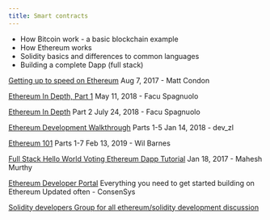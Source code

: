 ```yaml
---
title: Smart contracts
---
```


- How Bitcoin work - a basic blockchain example
- How Ethereum works
- Solidity basics and differences to common languages
- Building a complete Dapp (full stack)

[Getting up to speed on Ethereum](https://medium.com/@mattcondon/getting-up-to-speed-on-ethereum-63ed28821bbe)
Aug 7, 2017 - Matt Condon

[Ethereum In Depth, Part 1](https://blog.zeppelin.solutions/ethereum-in-depth-part-1-968981e6f833)
May 11, 2018 - Facu Spagnuolo

[Ethereum In Depth](https://blog.zeppelin.solutions/ethereum-in-depth-part-2-6339cf6bddb9) 
Part 2 July 24, 2018 - Facu Spagnuolo

[Ethereum Development Walkthrough](https://hackernoon.com/ethereum-development-walkthrough-part-1-smart-contracts-b3979e6e573e) 
Parts 1-5 Jan 14, 2018 - dev_zl

[Ethereum 101](https://kauri.io/article/67a81d8746ee4b49ba19447e8e2a983e/v7/ethereum-101-part-1-what-is-ethereum)
Parts 1-7 Feb 13, 2019 - Wil Barnes

[Full Stack Hello World Voting Ethereum Dapp Tutorial](https://medium.com/@mvmurthy/full-stack-hello-world-voting-ethereum-dapp-tutorial-part-1-40d2d0d807c2) 
Jan 18, 2017 - Mahesh Murthy

[Ethereum Developer Portal](https://ethereum.consensys.net/ethereum-dev-portal) 
Everything you need to get started building on Ethereum Updated often - ConsenSys

[Solidity developers Group for all ethereum/solidity development discussion](https://t.me/dev_solidity)
